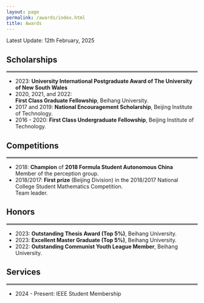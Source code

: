 ```yaml
---
layout: page
permalink: /awards/index.html
title: Awards
---
```


Latest Update: 12th February, 2025


## Scholarships
<div style="border-top: 4px solid gray;"></div>

- 2023: **University International Postgraduate Award of The University of New South Wales**
- 2020, 2021, and 2022:<br>**First Class Graduate Fellowship**, Beihang University.
- 2017 and 2019: **National Encouragement Scholarship**, Beijing Institute of Technology.
- 2016 - 2020: **First Class Undergraduate Fellowship**, Beijing Institute of Technology.


## Competitions
<div style="border-top: 4px solid gray;"></div>

- 2018: **Champion** of **2018 Formula Student Autonomous China**<br> Member of the perception group.
- 2018/2017: **First prize** (Beijing Division) in the 2018/2017 National College Student Mathematics Competition. <br> Team leader.


## Honors
<div style="border-top: 4px solid gray;"></div>

- 2023: **Outstanding Thesis Award (Top 5%)**, Beihang University.
- 2023: **Excellent Master Graduate (Top 5%)**, Beihang University.
- 2022: **Outstanding Communist Youth League Member**, Beihang University.


## Services
<div style="border-top: 4px solid gray;"></div>

- 2024 - Present: IEEE Student Membership